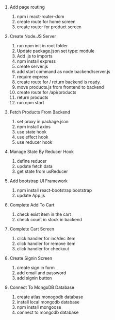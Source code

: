 1. Add page routing

   1. npm i react-router-dom
   2. create route for home screen
   3. create router for product screen

2. Create Node.JS Server

   1. run npm init in root folder
   2. Update package.json set type: module
   3. Add .js to imports
   4. npm install express
   5. create server.js
   6. add start command as node backend/server.js
   7. require express
   8. create route for / return backend is ready.
   9. move products.js from frontend to backend
   10. create route for /api/products
   11. return products
   12. run npm start

3. Fetch Products From Backend

   1. set proxy in package.json
   2. npm install axios
   3. use state hook
   4. use effect hook
   5. use reducer hook

4. Manage State By Reducer Hook

   1. define reducer
   2. update fetch data
   3. get state from usReducer

5. Add bootstrap UI Framework

   1. npm install react-bootstrap bootstrap
   2. update App.js

6. Complete Add To Cart

   1. check exist item in the cart
   2. check count in stock in backend

7. Complete Cart Screen
   1. click handler for inc/dec item
   2. click handler for remove item
   3. click handler for checkout
8. Create Signin Screen
   1. create sign in form
   2. add email and password
   3. add signin button
9. Connect To MongoDB Database
   1. create atlas monogodb database
   2. install local mongodb database
   3. npm install mongoose
   4. connect to mongodb database


